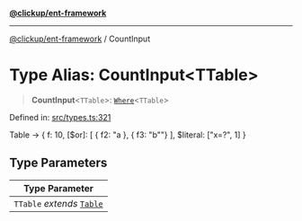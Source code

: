 [**@clickup/ent-framework**](../README.md)

***

[@clickup/ent-framework](../globals.md) / CountInput

# Type Alias: CountInput\<TTable\>

> **CountInput**\<`TTable`\>: [`Where`](Where.md)\<`TTable`\>

Defined in: [src/types.ts:321](https://github.com/clickup/ent-framework/blob/master/src/types.ts#L321)

Table -> { f: 10, [$or]: [ { f2: "a }, { f3: "b""} ], $literal: ["x=?", 1] }

## Type Parameters

| Type Parameter |
| ------ |
| `TTable` *extends* [`Table`](Table.md) |
